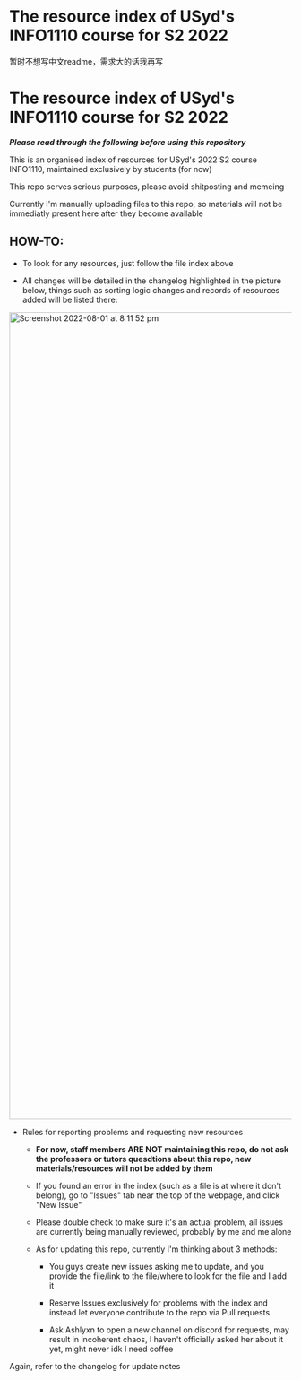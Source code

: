 # The resource index of USyd's INFO1110 course for S2 2022 #

暂时不想写中文readme，需求大的话我再写

# The resource index of USyd's INFO1110 course for S2 2022 #

***Please read through the following before using this repository***

This is an organised index of resources for USyd's 2022 S2 course INFO1110, maintained exclusively by students (for now)

This repo serves serious purposes, please avoid shitposting and memeing

Currently I'm manually uploading files to this repo, so materials will not be immediatly present here after they become available

## HOW-TO: ##

* To look for any resources, just follow the file index above

* All changes will be detailed in the changelog highlighted in the picture below, things such as sorting logic changes and records of resources added will be listed there:
<img width="1440" alt="Screenshot 2022-08-01 at 8 11 52 pm" src="https://user-images.githubusercontent.com/40534994/182126573-c61dba19-d7d2-4c0f-ba5e-202d66ebac17.png">

* Rules for reporting problems and requesting new resources

  * __For now, staff members ARE NOT maintaining this repo, do not ask the professors or tutors quesdtions about this repo, new materials/resources will not be added by them__

  * If you found an error in the index (such as a file is at where it don't belong), go to "Issues" tab near the top of the webpage, and click "New Issue"
  
  * Please double check to make sure it's an actual problem, all issues are currently being manually reviewed, probably by me and me alone
  
  * As for updating this repo, currently I'm thinking about 3 methods:
  
    * You guys create new issues asking me to update, and you provide the file/link to the file/where to look for the file and I add it
    
    * Reserve Issues exclusively for problems with the index and instead let everyone contribute to the repo via Pull requests
    
    * Ask Ashlyxn to open a new channel on discord for requests, may result in incoherent chaos, I haven't officially asked her about it yet, might never idk I need coffee

Again, refer to the changelog for update notes
